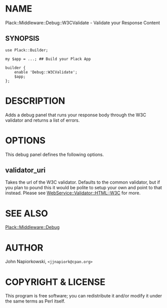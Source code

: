# NAME

Plack::Middleware::Debug::W3CValidate - Validate your Response Content

## SYNOPSIS

    use Plack::Builder;

    my $app = ...; ## Build your Plack App

    builder {
        enable 'Debug::W3CValidate';
        $app;
    };

# DESCRIPTION

Adds a debug panel that runs your response body through the W3C validator and
returns a list of errors.

# OPTIONS

This debug panel defines the following options.

## validator_uri

Takes the url of the W3C validator.  Defaults to the common validator, but if
you plan to pound this it would be polite to setup your own and point to that
instead.  Please see [WebService::Validator::HTML::W3C](http://search.cpan.org/perldoc?WebService::Validator::HTML::W3C) for more.

# SEE ALSO

[Plack::Middleware::Debug](http://search.cpan.org/perldoc?Plack::Middleware::Debug)

# AUTHOR

John Napiorkowski, `<jjnapiork@cpan.org>`

# COPYRIGHT & LICENSE

This program is free software; you can redistribute it and/or modify
it under the same terms as Perl itself.